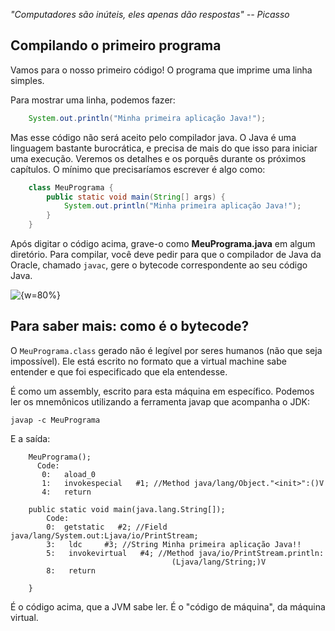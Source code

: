 
_"Computadores são inúteis, eles apenas dão respostas" -- Picasso_

## Compilando o primeiro programa

Vamos para o nosso primeiro código! O programa que imprime uma linha simples.

Para mostrar uma linha, podemos fazer:

``` java
	System.out.println("Minha primeira aplicação Java!");
```

Mas esse código não será aceito pelo  compilador java. O Java é uma linguagem
bastante burocrática, e precisa de mais do que isso para iniciar uma execução.
Veremos os detalhes e os porquês durante os próximos capítulos. O mínimo que
precisaríamos escrever é algo como:

``` java
	class MeuPrograma {
		public static void main(String[] args) {
			System.out.println("Minha primeira aplicação Java!");
		}
	}
```


Após digitar o código acima, grave-o como **MeuPrograma.java** em algum diretório. Para compilar, você
deve pedir para que o compilador de Java da Oracle, chamado `javac`, gere o bytecode correspondente ao
seu código Java.

![ {w=80%}](images/oqueejava/compilando.png)

## Para saber mais: como é o bytecode?

O `MeuPrograma.class` gerado não é legível por seres humanos (não que seja impossível). Ele está
escrito no formato que a virtual machine sabe entender e que foi especificado que ela entendesse.

É como um assembly, escrito para esta máquina em específico. Podemos ler os mnemônicos utilizando
a ferramenta javap que acompanha o JDK:

```javap -c MeuPrograma```

E a saída:

```
	MeuPrograma();
	  Code:
	   0:   aload_0
	   1:   invokespecial   #1; //Method java/lang/Object."<init>":()V
	   4:   return
	
	public static void main(java.lang.String[]);
		Code:
		0:	getstatic	#2; //Field java/lang/System.out:Ljava/io/PrintStream;
		3:   ldc     #3; //String Minha primeira aplicação Java!!
		5:   invokevirtual   #4; //Method java/io/PrintStream.println:
									(Ljava/lang/String;)V
		8:   return
	
	}
```

É o código acima, que a JVM sabe ler. É o "código de máquina", da máquina virtual.
